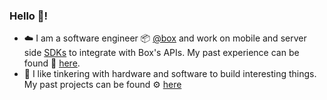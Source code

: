 ### Hello 👋!

- ☁️ I am a software engineer 📦 [@box](https://www.box.com/) and work on mobile and server side [SDKs](https://github.com/box/sdks) to integrate with Box's APIs. My past experience can be found 📜 [here](https://sujaygarlanka.com/experience.html).
- 📐 I like tinkering with hardware and software to build interesting things. My past projects can be found ⚙️ [here](https://sujaygarlanka.com/projects.html) 
